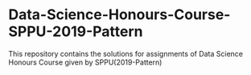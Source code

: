 # Data-Science-Honours-Course-SPPU-2019-Pattern

This repository contains the solutions for assignments of Data Science Honours Course given by SPPU(2019-Pattern)
